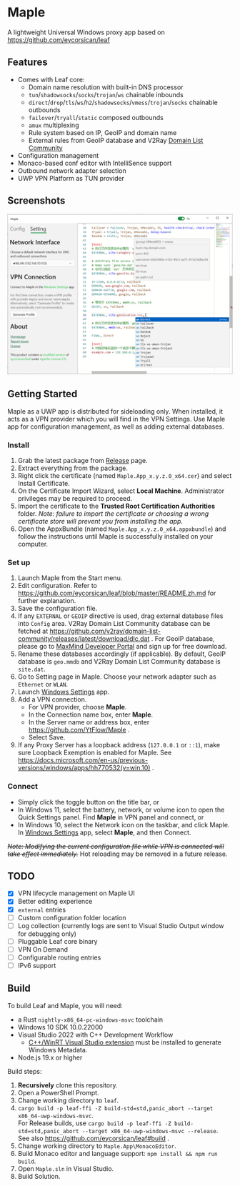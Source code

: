 # Maple
A lightweight Universal Windows proxy app based on https://github.com/eycorsican/leaf

## Features

- Comes with Leaf core:
   - Domain name resolution with built-in DNS processor
   - `tun`/`shadowsocks`/`socks`/`trojan`/`ws` chainable inbounds
   - `direct`/`drop`/`tls`/`ws`/`h2`/`shadowsocks`/`vmess`/`trojan`/`socks` chainable outbounds
   - `failover`/`tryall`/`static` composed outbounds
   - `amux` multiplexing
   - Rule system based on IP, GeoIP and domain name
   - External rules from GeoIP database and V2Ray [Domain List Community](https://github.com/v2fly/domain-list-community)
- Configuration management
- Monaco-based conf editor with IntelliSence support
- Outbound network adapter selection
- UWP VPN Platform as TUN provider

## Screenshots

![Settings Page with IntelliSense demo](image/screenshot-setting-editor-intellisense.png?raw=true)

## Getting Started

Maple as a UWP app is distributed for sideloading only. When installed, it acts as a VPN provider which you will find in the VPN Settings. Use Maple app for configuration management, as well as adding external databases.

### Install

1. Grab the latest package from [Release](https://github.com/YtFlow/Maple/releases) page.
2. Extract everything from the package.
3. Right click the certificate (named `Maple.App_x.y.z.0_x64.cer`) and select Install Certificate.
4. On the Certificate Import Wizard, select **Local Machine**. Administrator privileges may be required to proceed.
5. Import the certificate to the **Trusted Root Certification Authorities** folder. *Note: failure to import the certificate or choosing a wrong certificate store will prevent you from installing the app.*
6. Open the AppxBundle (named `Maple.App_x.y.z.0_x64.appxbundle`) and follow the instructions until Maple is successfully installed on your computer.

### Set up

1. Launch Maple from the Start menu.
2. Edit configuration. Refer to https://github.com/eycorsican/leaf/blob/master/README.zh.md for further explanation.
3. Save the configuration file.
4. If any `EXTERNAL` or `GEOIP` directive is used, drag external database files into `Config` area. V2Ray Domain List Community database can be fetched at https://github.com/v2ray/domain-list-community/releases/latest/download/dlc.dat . For GeoIP database, please go to [MaxMind Developer Portal](https://dev.maxmind.com/geoip/geolite2-free-geolocation-data) and sign up for free download.
5. Rename these databases accordingly (if applicable). By default, GeoIP database is `geo.mmdb` and V2Ray Domain List Community database is `site.dat`.
6. Go to Setting page in Maple. Choose your network adapter such as `Ethernet` or `WLAN`.
7. Launch [Windows Settings](	ms-settings:network-vpn) app.
8. Add a VPN connection.
   - For VPN provider, choose **Maple**.
   - In the Connection name box, enter **Maple**.
   - In the Server name or address box, enter https://github.com/YtFlow/Maple .
   - Select Save.
9. If any Proxy Server has a loopback address (`127.0.0.1` or `::1`), make sure Loopback Exemption is enabled for Maple. See https://docs.microsoft.com/en-us/previous-versions/windows/apps/hh770532(v=win.10) .

### Connect

- Simply click the toggle button on the title bar, or
- In Windows 11, select the battery, network, or volume icon to open the Quick Settings panel. Find **Maple** in VPN panel and connect, or
- In Windows 10, select the Network  icon on the taskbar, and click Maple. In [Windows Settings](	ms-settings:network-vpn) app, select **Maple**, and then Connect.  

<del>*Note: Modifying the current configuration file while VPN is connected will take effect immediately.*</del> Hot reloading may be removed in a future release.

## TODO

- [x] VPN lifecycle management on Maple UI
- [x] Better editing experience
- [x] `external` entries
- [ ] Custom configuration folder location
- [ ] Log collection (currently logs are sent to Visual Studio Output window for debugging only)
- [ ] Pluggable Leaf core binary
- [ ] VPN On Demand
- [ ] Configurable routing entries
- [ ] IPv6 support

## Build

To build Leaf and Maple, you will need:

- a Rust `nightly-x86_64-pc-windows-msvc` toolchain
- Windows 10 SDK 10.0.22000
- Visual Studio 2022 with C++ Development Workflow
   -  [C++/WinRT Visual Studio extension](https://marketplace.visualstudio.com/items?itemName=CppWinRTTeam.cppwinrt101804264) must be installed to generate Windows Metadata.
- Node.js 19.x or higher

Build steps:

1. **Recursively** clone this repository.
2. Open a PowerShell Prompt.
3. Change working directory to `leaf`.
4. `cargo build -p leaf-ffi -Z build-std=std,panic_abort --target x86_64-uwp-windows-msvc`.  
   For Release builds, use `cargo build -p leaf-ffi -Z build-std=std,panic_abort --target x86_64-uwp-windows-msvc --release`.  
   See also https://github.com/eycorsican/leaf#build .
5. Change working directory to `Maple.App\MonacoEditor`.
6. Build Monaco editor and language support: `npm install && npm run build`.
7. Open `Maple.sln` in Visual Studio.
8. Build Solution.

